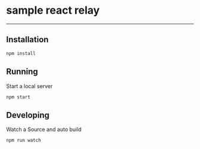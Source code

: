 # sample react relay
---

## Installation

```
npm install
```

## Running
Start a local server

```
npm start
```

## Developing
Watch a Source and auto build

```
npm run watch
```